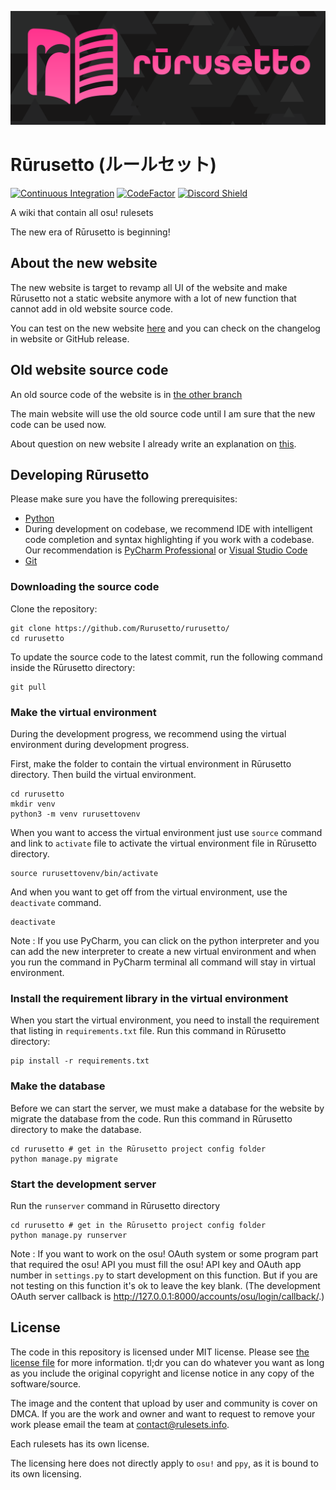 ![Rūrusetto logo](rurusetto-readme-logo.svg)

# Rūrusetto (ルールセット)

[![Continuous Integration](https://github.com/Rurusetto/rurusetto/actions/workflows/django.yml/badge.svg)](https://github.com/Rurusetto/rurusetto/actions/workflows/django.yml)
[![CodeFactor](https://www.codefactor.io/repository/github/rurusetto/rurusetto/badge)](https://www.codefactor.io/repository/github/rurusetto/rurusetto)
[![Discord Shield](https://discordapp.com/api/guilds/700619421466624050/widget.png?style=shield)](https://discord.gg/CQPNADu)

A wiki that contain all osu! rulesets

The new era of Rūrusetto is beginning!

## About the new website

The new website is target to revamp all UI of the website and make Rūrusetto not a static website anymore with a lot of new function that cannot add in old website source code.

You can test on the new website [here](https://beta.rulesets.info) and you can check on the changelog in website or GitHub release.

## Old website source code

An old source code of the website is in [the other branch](https://github.com/Rurusetto/rurusetto/tree/main)

The main website will use the old source code until I am sure that the new code can be used now.

About question on new website I already write an explanation on [this](https://github.com/Rurusetto/rurusetto/tree/main#a-big-update-of-r%C5%ABrusetto).

## Developing Rūrusetto

Please make sure you have the following prerequisites:

- [Python](https://www.python.org/)
- During development on codebase, we recommend IDE with intelligent code completion and syntax highlighting if you work with a codebase. Our recommendation is [PyCharm Professional](https://www.jetbrains.com/pycharm/) or [Visual Studio Code](https://code.visualstudio.com/)
- [Git](https://git-scm.com/)

### Downloading the source code

Clone the repository:

```shell
git clone https://github.com/Rurusetto/rurusetto/
cd rurusetto
```

To update the source code to the latest commit, run the following command inside the Rūrusetto directory:

```shell
git pull
```

### Make the virtual environment

During the development progress, we recommend using the virtual environment during development progress.

First, make the folder to contain the virtual environment in Rūrusetto directory. Then build the virtual environment.

```shell
cd rurusetto
mkdir venv
python3 -m venv rurusettovenv
```

When you want to access the virtual environment just use `source` command and link to `activate` file to activate the virtual environment file in Rūrusetto directory.

```shell
source rurusettovenv/bin/activate
```

And when you want to get off from the virtual environment, use the `deactivate` command.

```shell
deactivate
```

Note : If you use PyCharm, you can click on the python interpreter and you can add the new interpreter to create a new virtual environment and when you run the command in PyCharm terminal all command will stay in virtual environment.

### Install the requirement library in the virtual environment

When you start the virtual environment, you need to install the requirement that listing in `requirements.txt` file. Run this command in Rūrusetto directory:

```shell
pip install -r requirements.txt
```

### Make the database

Before we can start the server, we must make a database for the website by migrate the database from the code. Run this command in Rūrusetto directory to make the database.

```shell
cd rurusetto # get in the Rūrusetto project config folder
python manage.py migrate
```

### Start the development server

Run the `runserver` command in Rūrusetto directory

```shell
cd rurusetto # get in the Rūrusetto project config folder
python manage.py runserver
```

Note : If you want to work on the osu! OAuth system or some program part that required the osu! API you must fill the osu! API key and OAuth app number in `settings.py` to start development on this function. But if you are not testing on this function it's ok to leave the key blank. (The development OAuth server callback is http://127.0.0.1:8000/accounts/osu/login/callback/.)

## License

The code in this repository is licensed under MIT license. Please see [the license file](LICENSE) for more information. tl;dr you can do whatever you want as long as you include the original copyright and license notice in any copy of the software/source.

The image and the content that upload by user and community is cover on DMCA. If you are the work and owner and want to request to remove your work please email the team at contact@rulesets.info.

Each rulesets has its own license.

The licensing here does not directly apply to `osu!` and `ppy`, as it is bound to its own licensing.
